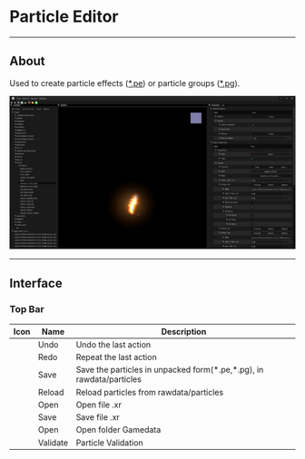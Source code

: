 # Particle Editor

___

## About

Used to create particle effects ([*.pe](../../../references/file-formats/particles/pe.md)) or particle groups ([*.pg](../../../references/file-formats/particles/pg.md)).

![alt text centered](assets/images/particle-editor.png)

___

## Interface


### Top Bar

| Icon | Name | Description |
|:---:|---|---|
|  | Undo | Undo the last action |
|  | Redo | Repeat the last action |
|  | Save | Save the particles in unpacked form(*.pe,\*.pg), in rawdata/particles |
|  | Reload | Reload particles from rawdata/particles |
|  | Open | Open file .xr |
|  | Save | Save file .xr |
|  | Open | Open folder Gamedata |
|  | Validate | Particle Validation |
